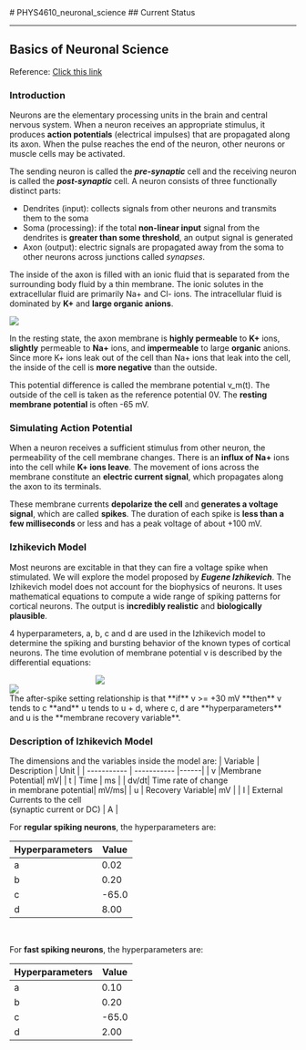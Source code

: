 <head>
  <style>
    .center_div{
      display: block;
      margin-left: auto;
      margin-right: auto;
    width:40%;
    }
  </style>
</head>
# PHYS4610_neuronal_science
## Current Status

---
## Basics of Neuronal Science

Reference: [Click this link](http://www.columbia.edu/cu/appliedneuroshp/Spring2018/Spring18SHPAppliedNeuroLec5.pdf)

### Introduction
Neurons are the elementary processing units in the brain and central nervous system. When a neuron receives an appropriate stimulus, it produces **action potentials** (electrical impulses) that are propagated along its axon. When the pulse reaches the end of the neuron, other neurons or muscle cells may be activated.

The sending neuron is called the ***pre-synaptic*** cell and the receiving neuron is called the ***post-synaptic*** cell. A neuron consists of three functionally distinct parts:

- Dendrites (input): collects signals from other neurons and transmits them to the soma
- Soma (processing): if the total **non-linear input** signal from the dendrites is **greater than some threshold**, an output signal is generated
- Axon (output): electric signals are propagated away from the soma to other neurons across junctions called *synapses*.

The inside of the axon is filled with an ionic fluid that is separated from the surrounding body fluid by a thin membrane. The ionic solutes in the extracellular fluid are primarily Na+ and Cl- ions. The intracellular fluid is dominated by **K+**
and **large organic anions**.

<img src = 'https://www.irastoworldhealth.com/web/uploads/editor_uploads/neuron2.jpg?v217' style = 'text-align: center;'></img>

In the resting state, the axon membrane is **highly permeable** to **K+** ions, **slightly** permeable to **Na+** ions, and **impermeable** to large **organic** anions. Since more K+ ions leak out of the cell than Na+ ions that leak into the cell, the inside of the cell is **more negative** than the outside. 

This potential difference is called the membrane potential v_m(t). The outside of the cell is taken as the reference potential 0V. The **resting membrane potential** is often -65 mV.
<br>
### Simulating Action Potential
When a neuron receives a sufficient stimulus from other neuron, the permeability of the cell membrane changes. There is an **influx of Na+** ions into the cell while **K+ ions leave**. The movement of ions across the membrane constitute an **electric current signal**, which propagates along the axon to its terminals.

These membrane currents **depolarize the cell** and **generates a voltage signal**, which are called **spikes**. The duration of each spike is **less than a few milliseconds** or less and has a peak voltage of about +100 mV.
<br>
### Izhikevich Model
Most neurons are excitable in that they can fire a voltage spike when stimulated. We will explore the model proposed by ***Eugene Izhikevich***. The Izhikevich model does not account for the biophysics of neurons. It uses mathematical equations to compute a wide range of spiking patterns for cortical neurons. The output is **incredibly realistic** and **biologically plausible**.

4 hyperparameters, a, b, c and d are used in the Izhikevich model to determine the spiking and bursting behavior of the known types of cortical neurons. The time evolution of membrane potential v is described by the differential equations:

<div class = center_div>
  <img src = "https://latex.codecogs.com/svg.latex?%5Cdot%7Bv%7D%20%3D%20c_1v%5E2%20+%20c_2v%20+%20c_3%20-%20c_4u%20+%20c_5I">
 </div>
<div>
  <img src = "https://latex.codecogs.com/svg.latex?%5Cdot%7Bu%7D%20%3D%20a%28bv%20-%20u%29">
</div>
The after-spike setting relationship is that **if** v >= +30 mV **then** v tends to c **and** u tends to u + d, where c, d are **hyperparameters** and u is the **membrane recovery variable**.
<br>

### Description of Izhikevich Model
The dimensions and the variables inside the model are:
| Variable   | Description | Unit |
| ----------- | ----------- |------|
| v    |Membrane Potential| mV|
| t   | Time        | ms |
| dv/dt| Time rate of change <br> in membrane potential| mV/ms|
| u | Recovery Variable| mV |
| I | External Currents to the cell <br> (synaptic current or DC) | A |
<br>

For **regular spiking neurons**, the hyperparameters are:

| Hyperparameters  |Value | 
| ----------- | ----------- |
| a| 0.02| 
| b   | 0.20| 
| c| -65.0| 
| d | 8.00| 

<br>

For **fast spiking neurons**, the hyperparameters are:

| Hyperparameters  |Value | 
| ----------- | ----------- |
| a    | 0.10| 
| b   | 0.20| 
| c| -65.0| 
| d | 2.00| 

